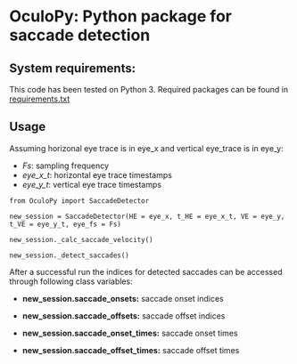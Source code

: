 # OculoPy: Python package for saccade detection

## System requirements:
This code has been tested on Python 3. Required packages can be found in [requirements.txt](https://github.com/kkarbasi/OculoPy/blob/master/requirements.txt)

## Usage

Assuming horizonal eye trace is in eye_x and vertical eye_trace is in eye_y:

- _Fs_: sampling frequency
- _eye_x_t_: horizontal eye trace timestamps 
- _eye_y_t_: vertical eye trace timestamps

`from OculoPy import SaccadeDetector`

`new_session = SaccadeDetector(HE = eye_x, t_HE = eye_x_t, VE = eye_y, t_VE = eye_y_t, eye_fs = Fs)`

`new_session._calc_saccade_velocity()`

`new_session._detect_saccades()`

After a successful run the indices for detected saccades can be accessed through following class variables:
* __new_session.saccade_onsets:__ saccade onset indices
* __new_session.saccade_offsets:__ saccade offset indices

* __new_session.saccade_onset_times:__ saccade onset times
* __new_session.saccade_offset_times:__ saccade offset times


 

